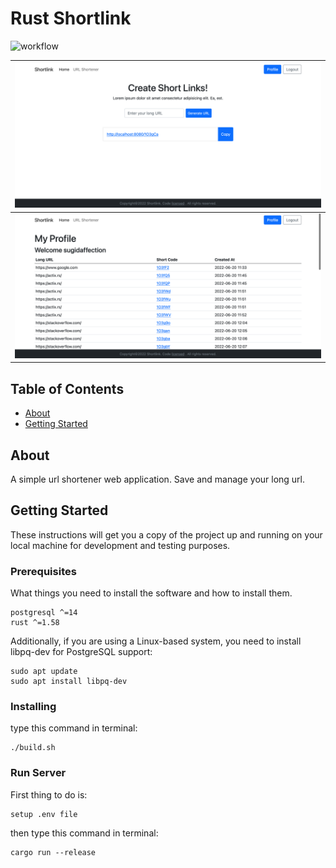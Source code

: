 # Rust Shortlink

![workflow](https://github.com/sugidaffection/rust-shortlink/actions/workflows/rust.yml/badge.svg)

| ![screenshot](screenshots/screenshot1.png) |
| ------------------------------------------ |
| ![screenshot](screenshots/screenshot.png)  |

## Table of Contents

- [About](#about)
- [Getting Started](#getting_started)

## About <a name = "about"></a>

A simple url shortener web application. Save and manage your long url.

## Getting Started <a name = "getting_started"></a>

These instructions will get you a copy of the project up and running on your local machine for development and testing purposes.

### Prerequisites

What things you need to install the software and how to install them.

```
postgresql ^=14
rust ^=1.58
```

Additionally, if you are using a Linux-based system, you need to install libpq-dev for PostgreSQL support:

```
sudo apt update
sudo apt install libpq-dev
```

### Installing

type this command in terminal:

```
./build.sh
```

### Run Server

First thing to do is:

```
setup .env file
```

then type this command in terminal:

```
cargo run --release
```
